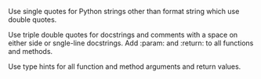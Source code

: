 Use single quotes for Python strings other than format string which use double quotes.

Use triple double quotes for docstrings and comments with a space on either side
or sngle-line docstrings. Add :param: and :return: to all functions and methods.

Use type hints for all function and method arguments and return values. 
